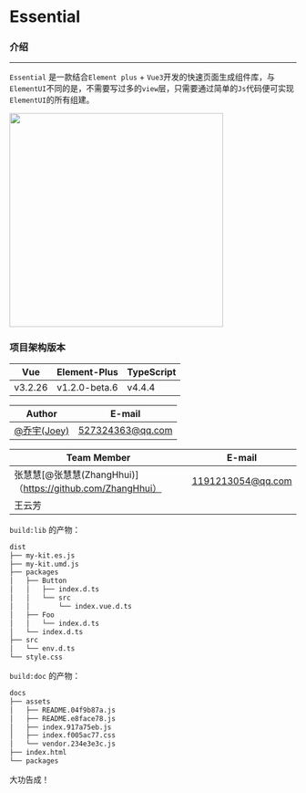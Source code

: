 # Essential

### 介绍
---

`Essential` 是一款结合`Element plus` + `Vue3`开发的快速页面生成组件库，与`ElementUI`不同的是，不需要写过多的`view`层，只需要通过简单的`Js`代码便可实现`ElementUI`的所有组建。

<img src="https://prod-mf-common-bucket.oss-cn-hangzhou.aliyuncs.com/img/WechatIMG127%20(1).png" width="375">

### 项目架构版本
| Vue | Element-Plus | TypeScript |
| ------ | ------ | ------ |
| v3.2.26 | v1.2.0-beta.6 | v4.4.4 |

| Author | E-mail |
| ------ | ----- |
| [@乔宇(Joey)](http://github.com/qiaoyu113) | 527324363@qq.com |

| Team Member | E-mail |
| ------ | ------ |
| 张慧慧[@张慧慧(ZhangHhui)]（https://github.com/ZhangHhui） | 1191213054@qq.com |
| 王云芳 |  |


`build:lib` 的产物：
```bash
dist
├── my-kit.es.js
├── my-kit.umd.js
├── packages
│   ├── Button
│   │   ├── index.d.ts
│   │   └── src
│   │       └── index.vue.d.ts
│   ├── Foo
│   │   └── index.d.ts
│   └── index.d.ts
├── src
│   └── env.d.ts
└── style.css
```

`build:doc` 的产物：
```bash
docs
├── assets
│   ├── README.04f9b87a.js
│   ├── README.e8face78.js
│   ├── index.917a75eb.js
│   ├── index.f005ac77.css
│   └── vendor.234e3e3c.js
├── index.html
└── packages
```

大功告成！
